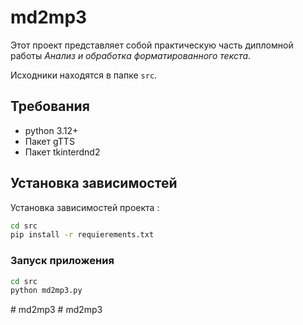 # md2mp3

Этот проект представляет собой практическую часть дипломной работы *Анализ и обработка форматированного текста*.

Исходники находятся в папке `src`.

## Требования 

- python 3.12+
- Пакет gTTS
- Пакет tkinterdnd2

##  Установка зависимостей 

Установка зависимостей проекта : 

```cmd
cd src
pip install -r requierements.txt
```

### Запуск приложения 

```cmd
cd src
python md2mp3.py
```
#   m d 2 m p 3 
 
 #   m d 2 m p 3 
 
 
